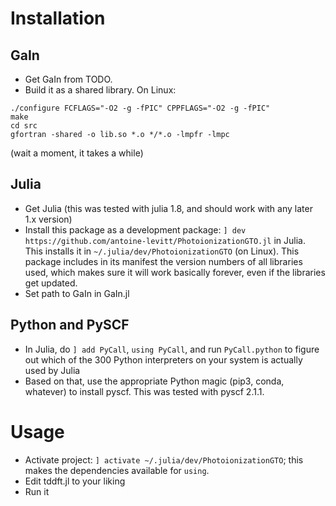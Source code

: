 # Installation
## GaIn
* Get GaIn from TODO.
* Build it as a shared library. On Linux:
```
./configure FCFLAGS="-O2 -g -fPIC" CPPFLAGS="-O2 -g -fPIC"
make
cd src
gfortran -shared -o lib.so *.o */*.o -lmpfr -lmpc
```
(wait a moment, it takes a while)

## Julia
* Get Julia (this was tested with julia 1.8, and should work with any later 1.x version)
* Install this package as a development package: `] dev https://github.com/antoine-levitt/PhotoionizationGTO.jl` in Julia. This installs it in `~/.julia/dev/PhotoionizationGTO` (on Linux). This package includes in its manifest the version numbers of all libraries used, which makes sure it will work basically forever, even if the libraries get updated.
* Set path to GaIn in GaIn.jl

## Python and PySCF
* In Julia, do `] add PyCall`, `using PyCall`, and run `PyCall.python` to figure out which of the 300 Python interpreters on your system is actually used by Julia
* Based on that, use the appropriate Python magic (pip3, conda, whatever) to install pyscf. This was tested with pyscf 2.1.1.

# Usage
* Activate project: `] activate ~/.julia/dev/PhotoionizationGTO`; this makes the dependencies available for `using`.
* Edit tddft.jl to your liking
* Run it
